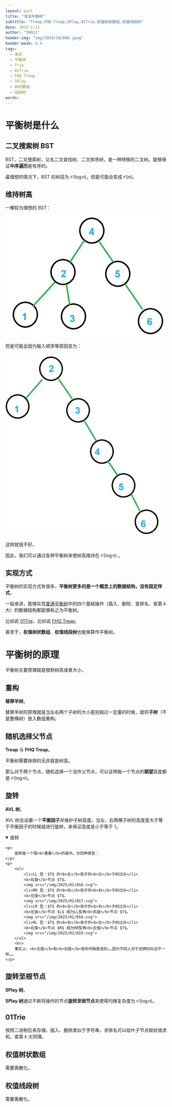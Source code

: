 ```yaml
---
layout: post
title: "浅谈平衡树"
subtitle: "Treap,FHQ Treap,SPlay,01Trie,权值树状数组,权值线段树"
date: 2025-1-21
author: "TH911"
header-img: "img/2024/10/006.jpeg"
header-mask: 0.4
tags:
  - 未完
  - 平衡树
  - Trie
  - 01Trie
  - FHQ Treap
  - SPlay
  - 树状数组
  - 线段树
words:
---
```


# 平衡树是什么

## 二叉搜索树 BST

BST，二叉搜索树，又名二叉查找树、二叉排序树，是一种特殊的二叉树。能够保证**中序遍历**是有序的。

最理想的情况下，BST 的树高为 $\mathcal O(\log n)$，但是可能会变成 $\mathcal O(n)$。

## 维持树高

一棵较为理想的 BST：

![](/img/2025/01/014.png)

但是可能会因为输入顺序等原因变为：

![](/img/2025/01/015.png)

这样就很不好。

因此，我们可以通过各种平衡树来使树高维持在 $\mathcal O(\log n)$ 。

## 实现方式

平衡树的实现方式有很多，**平衡树更多的是一个概念上的数据结构，没有固定样式**。

一般来讲，能够实现[普通平衡树](https://www.luogu.com.cn/problem/P3369)中的四个基础操作（插入、删除、查排名、查第 $k$ 大）的数据结构都能够称之为平衡树。

比如说 [01Trie](/2025/01/19/2/#平衡树)，比如说 [FHQ Treap](/2024/11/21/5/)。

甚至于，**权值树状数组**、**权值线段树**也能够算作平衡树。

# 平衡树的原理

平衡树主要原理就是限制树高或者大小。

## 重构

**替罪羊树**。

替罪羊树的原理就是当左右两个子树的大小差别超过一定量的时候，就将**子树**（不是整棵树）放入数组重构。

## 随机选择父节点

**Treap** 与 **FHQ Treap**。

平衡树需要抉择的无非就是树高。

那么对于两个节点，随机选择一个当作父节点，可以证明每一个节点的**期望**高度都是 $\mathcal O(\log n)$。

## 旋转

**AVL 树**。

AVL 树会设置一个**平衡因子**并维护子树高度。当左、右两棵子树的高度差大于等于平衡因子的时候就进行旋转，来保证高度差小于等于 $1$。

<details class="note" open>
    <summary>旋转</summary>

    <p>
        旋转是一个很<b>重要</b>的操作。分四种类型：
    </p>
    <p>
    	<ul>
    		<li>LL 型：$T$ 的<b>左</b>孩子的<b>左</b>子树过长</li>
    		<b>右旋</b>节点 $T$。
    		<img src="/img/2025/01/016.svg">
    		<li>RR 型：$T$ 的<b>右</b>孩子的<b>右</b>子树过长</li>
    		<b>左旋</b>节点 $T$。
    		<img src="/img/2025/01/017.svg">
    		<li>LR 型：$T$ 的<b>左</b>孩子的<b>右</b>子树过长</li>
    		<b>左旋</b>节点 $L$ 成为LL型再<b>右旋</b>节点 $T$。
    		<img src="/img/2025/01/018.svg">
    		<li>RL 型：$T$ 的<b>右</b>孩子的<b>左</b>子树过长</li>
    		<b>右旋</b>节点 $R$ 成为RR型再<b>左旋</b>节点 $T$。
    		<img src="/img/2025/01/019.svg">
    	</ul>
    	<hr>
        事实上，<b>左旋</b>和<b>右旋</b>很多时候是混的……因为不同人对于这俩的叫法不一样……
    </p>
</details>

## 旋转至根节点

**SPlay 树**。

**SPlay 树**通过不断将操作的节点**旋转至根节点**来使得均摊复杂度为 $\mathcal O(\log n)$。

## 01Trie

按照二进制位来存储，插入、删除类似于字符串，求排名可以给叶子节点赋权值求和，查第 $k$ 大同理。

## 权值树状数组

需要离散化。

## 权值线段树

需要离散化。

